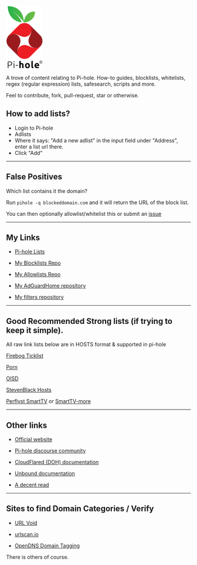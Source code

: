 <img src="https://raw.githubusercontent.com/SystemJargon/pi-hole/main/images/pi-hole-image-transp.png" width="100" position="center">
  
<!-- # Pi-hole -->

A trove of content relating to Pi-hole. How-to guides, blocklists, whitelists, regex (regular expression) lists, safesearch, scripts and more. 

Feel to contribute, fork, pull-request, star or otherwise.


## How to add lists?

* Login to Pi-hole
* Adlists
* Where it says: "Add a new adlist" in the input field under "Address", enter a list url there.
* Click "Add" 

----

## False Positives

Which list contains it the domain?

Run ```pihole -q blockeddomain.com``` and it will return the URL of the block list.

You can then optionally allowlist/whitelist this or submit an [issue](https://github.com/SystemJargon/pi-hole/issues/new/choose)

----

## My Links 

* [Pi-hole Lists](https://github.com/SystemJargon/pi-hole/tree/main/lists)

* [My Blocklists Repo](https://github.com/SystemJargon/blocklists)

* [My Allowlists Repo](https://github.com/SystemJargon/allowlists)

* [My AdGuardHome repository](https://github.com/SystemJargon/AdGuardHome)

* [My filters repository](https://github.com/SystemJargon/filters)

----

## Good Recommended Strong lists (if trying to keep it simple). 

All raw link lists below are in HOSTS format & supported in pi-hole

[Firebog Ticklist](https://raw.githubusercontent.com/SystemJargon/pi-hole/main/firebog-ticklist-hosts.txt)

[Porn](https://raw.githubusercontent.com/SystemJargon/blocklists/main/lists/categories/adult/porn-multi-lists-combo.txt)

[OISD](https://dbl.oisd.nl/)

[StevenBlack Hosts](https://raw.githubusercontent.com/StevenBlack/hosts/master/hosts)

[Perflyst SmartTV](https://raw.githubusercontent.com/Perflyst/PiHoleBlocklist/master/SmartTV.txt) or [SmartTV-more](https://raw.githubusercontent.com/SystemJargon/blocklists/main/lists/categories/telemetry/SmartTV-more.txt)

----



## Other links

* [Official website](https://pi-hole.net/)

* [Pi-hole discourse community](https://discourse.pi-hole.net/)

* [CloudFlared (DOH) documentation](https://docs.pi-hole.net/guides/dns/cloudflared/)

* [Unbound documentation](https://docs.pi-hole.net/guides/dns/unbound/)

* [A decent read](https://obutterbach.medium.com/unlock-the-full-potential-of-pihole-e795342e0e36)

<!-- 
* [OISD](https://oisd.nl/)

* [Firebog - Blocklist Collection](https://v.firebog.net/hosts/lists.php)

* [StevenBlack Hosts list](https://raw.githubusercontent.com/StevenBlack/hosts/master/hosts) *Note: May have some false positives, you may need to whitelist some hosts. Uses hosts format.

-->
----

## Sites to find Domain Categories / Verify

* [URL Void](https://www.urlvoid.com)

* [urlscan.io](https://www.urlscan.io)

* [OpenDNS Domain Tagging](https://community.opendns.com/domaintagging/)

There is others of course.
